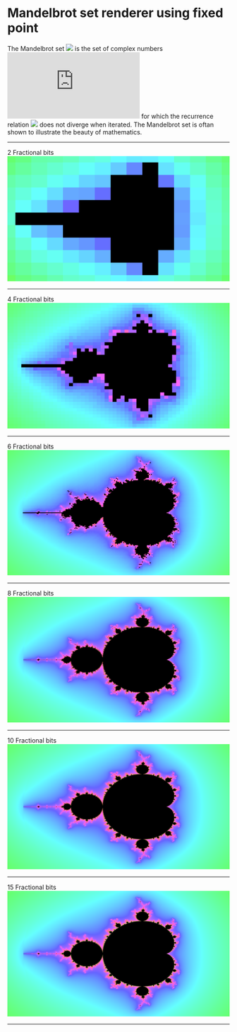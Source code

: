 # Mandelbrot set renderer using fixed point
The Mandelbrot set 
![](https://latex.codecogs.com/gif.latex?\mathcal{M})
is the set of complex numbers 
![](https://latex.codecogs.com/gif.latex?c)
for which the recurrence relation
![](https://latex.codecogs.com/gif.latex?z_n&space;=&space;z_{n-1}^2&space;&plus;&space;c,&space;z_0&space;=&space;0)
does not diverge when iterated. The Mandelbrot set is oftan shown to illustrate the beauty of mathematics.

---

2 Fractional bits
![2 Fractional bits](img/frac_2.png)

---

4 Fractional bits
![4 Fractional bits](img/frac_4.png)

---

6 Fractional bits
![6 Fractional bits](img/frac_6.png)

---

8 Fractional bits
![8 Fractional bits](img/frac_8.png)

---

10 Fractional bits
![10 Fractional bits](img/frac_10.png)

---

15 Fractional bits
![15 Fractional bits](img/frac_15.png)

---

